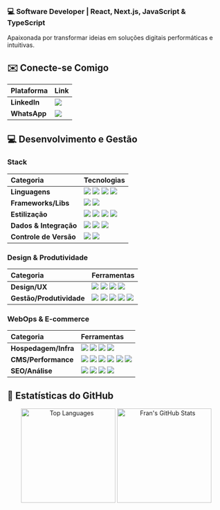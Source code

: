 ### 💻 Software Developer | React, Next.js, JavaScript & TypeScript

Apaixonada por transformar ideias em soluções digitais performáticas e intuitivas.

## ✉️ Conecte-se Comigo

| Plataforma | Link |
| :--- | :--- |
| **LinkedIn** | <a href="https://www.linkedin.com/in/franciane-pires/" target="_blank"> <img src="https://img.shields.io/badge/LinkedIn-0077B5?style=for-the-badge&logo=linkedin&logoColor=white"> </a> |
| **WhatsApp** | <a href="https://wa.me/5514998098786" target="_blank"> <img src="https://img.shields.io/badge/WhatsApp-25D366?style=for-the-badge&logo=whatsapp&logoColor=white"> </a> |



## 💻 Desenvolvimento e Gestão 

### Stack 
| Categoria | Tecnologias |
| :--- | :--- |
| **Linguagens** | <img src="https://img.shields.io/badge/JavaScript-323330?style=for-the-badge&logo=javascript&logoColor=F7DF1E"> <img src="https://img.shields.io/badge/TypeScript-007ACC?style=for-the-badge&logo=typescript&logoColor=white"> <img src="https://img.shields.io/badge/Python-3776AB?style=for-the-badge&logo=python&logoColor=white"> <img src="https://img.shields.io/badge/PHP-777BB4?style=for-the-badge&logo=php&logoColor=white"> |
| **Frameworks/Libs** | <img src="https://img.shields.io/badge/React-20232A?style=for-the-badge&logo=react&logoColor=61DAFB"> <img src="https://img.shields.io/badge/Next.js-000000?style=for-the-badge&logo=next.js&logoColor=white"> |
| **Estilização** | <img src="https://img.shields.io/badge/HTML5-E34F26?style=for-the-badge&logo=html5&logoColor=white"> <img src="https://img.shields.io/badge/CSS3-1572B6?style=for-the-badge&logo=css3&logoColor=whit"> <img src="https://img.shields.io/badge/styled--components-DB7093?style=for-the-badge&logo=styled-components&logoColor=white"> <img src="https://img.shields.io/badge/Tailwind_CSS-38B2AC?style=for-the-badge&logo=tailwind-css&logoColor=white"> |
| **Dados & Integração** |	<img src="https://img.shields.io/badge/REST-000000?style=for-the-badge"> <img src="https://img.shields.io/badge/GraphQL-E10098?style=for-the-badge&logo=graphql&logoColor=white"> <img src="https://img.shields.io/badge/MySQL-00000F?style=for-the-badge&logo=mysql&logoColor=white"> |
| **Controle de Versão** |	<img src="https://img.shields.io/badge/Git-F05032?style=for-the-badge&logo=git&logoColor=white"> <img src="https://img.shields.io/badge/GitHub-100000?style=for-the-badge&logo=github&logoColor=white"> |


### Design & Produtividade
| Categoria | Ferramentas |
| :--- | :--- |
| **Design/UX** | <img src="https://img.shields.io/badge/Figma-F24E1E?style=for-the-badge&logo=figma&logoColor=white"> <img src="https://img.shields.io/badge/Freepik-2D333B?style=for-the-badge&logo=freepik&logoColor=000000"> <img src="https://img.shields.io/badge/Flaticon-353C4D?style=for-the-badge&logo=flaticon&logoColor=white"> <img src="https://img.shields.io/badge/Font_Awesome-528DD7?style=for-the-badge&logo=fontawesome&logoColor=white"> | 
| **Gestão/Produtividade** | <img src="https://img.shields.io/badge/Notion-000000?style=for-the-badge&logo=notion&logoColor=white"> <img src="https://img.shields.io/badge/Trello-0052CC?style=for-the-badge&logo=trello&logoColor=white"> <img src="https://img.shields.io/badge/Airtable-18BFFF?style=for-the-badge&logo=Airtable&logoColor=white"> <img src="https://img.shields.io/badge/monday.com-0073ea?style=for-the-badge&logo=monday.com&logoColor=white"> <img src="https://img.shields.io/badge/Discord-7289DA?style=for-the-badge&logo=discord&logoColor=white"> | 



### WebOps & E-commerce
| Categoria | Ferramentas |
| :--- | :--- |
| **Hospedagem/Infra**| <img src="https://img.shields.io/badge/Cloudflare-F38020?style=for-the-badge&logo=cloudflare&logoColor=white"> <img src="https://img.shields.io/badge/Hostgator-00B2B8?style=for-the-badge&logo=hostgator&logoColor=white"> <img src="https://img.shields.io/badge/Hostinger-4040F2?style=for-the-badge&logo=hostinger&logoColor=white"> <img src="https://img.shields.io/badge/WHM-00B3E6?style=for-the-badge&logo=cpanel&logoColor=white"> | 
| **CMS/Performance** | <img src="https://img.shields.io/badge/WordPress-21759B?style=for-the-badge&logo=wordpress&logoColor=white"> <img src="https://img.shields.io/badge/Shopify-7AB55C?style=for-the-badge&logo=shopify&logoColor=white"> <img src="https://img.shields.io/badge/Loja_Integrada-A21F6B?style=for-the-badge"> <img src="https://img.shields.io/badge/Tray-2A337A?style=for-the-badge"> <img src="https://img.shields.io/badge/PageSpeed_Insights-000000?style=for-the-badge&logo=google-pagespeed-insights&logoColor=white"> <img src="https://img.shields.io/badge/Google_Analytics-E37400?style=for-the-badge&logo=google-analytics&logoColor=white"> |
| **SEO/Análise** | <img src="https://img.shields.io/badge/Google_Tag_Manager-009596?style=for-the-badge&logo=google-tag-manager&logoColor=white"> <img src="https://img.shields.io/badge/Search_Console-4285F4?style=for-the-badge&logo=google-search-console&logoColor=white"> <img src="https://img.shields.io/badge/Curator.io-0080FF?style=for-the-badge"> <img src="https://img.shields.io/badge/Black_List-202020?style=for-the-badge"> | 



## 🚀 Estatísticas do GitHub

<p align="center">
  <img height="218px" src="https://github-readme-stats.vercel.app/api/top-langs/?username=Franppires&layout=compact&langs_count=6&theme=radical&title_color=61DAFB&text_color=999999&bg_color=191919" alt="Top Languages">
  <img height="218px" src="https://github-readme-stats.vercel.app/api?username=Franppires&show_icons=true&theme=radical&title_color=61DAFB&text_color=999999&bg_color=191919" alt="Fran's GitHub Stats">
</p>
